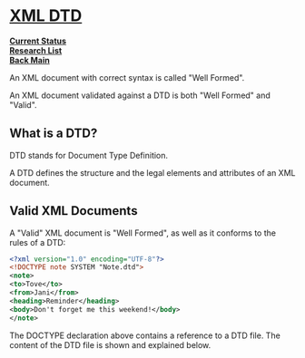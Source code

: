 # **[XML DTD](https://www.w3schools.com/xml/xml_dtd.asp)**

**[Current Status](../../../development/status/weekly/current_status.md)**\
**[Research List](../../../research/research_list.md)**\
**[Back Main](../../../README.md)**

An XML document with correct syntax is called "Well Formed".

An XML document validated against a DTD is both "Well Formed" and "Valid".

## What is a DTD?

DTD stands for Document Type Definition.

A DTD defines the structure and the legal elements and attributes of an XML document.

## Valid XML Documents

A "Valid" XML document is "Well Formed", as well as it conforms to the rules of a DTD:

```xml
<?xml version="1.0" encoding="UTF-8"?>
<!DOCTYPE note SYSTEM "Note.dtd">
<note>
<to>Tove</to>
<from>Jani</from>
<heading>Reminder</heading>
<body>Don't forget me this weekend!</body>
</note>
```

The DOCTYPE declaration above contains a reference to a DTD file. The content of the DTD file is shown and explained below.
